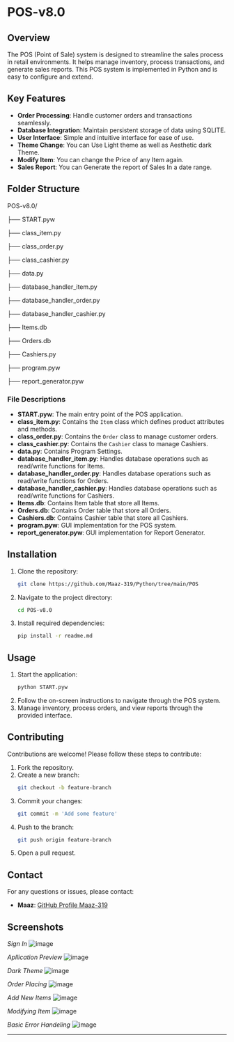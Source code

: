 # POS-v8.0

## Overview

The POS (Point of Sale) system is designed to streamline the sales process in retail environments. It helps manage inventory, process transactions, and generate sales reports. This POS system is implemented in Python and is easy to configure and extend.

## Key Features

- **Order Processing**: Handle customer orders and transactions seamlessly.
- **Database Integration**: Maintain persistent storage of data using SQLITE.
- **User Interface**: Simple and intuitive interface for ease of use.
- **Theme Change**: You can Use Light theme as well as Aesthetic dark Theme.
- **Modify Item**: You can change the Price of any Item again.
- **Sales Report**: You can Generate the report of Sales In a date range.

## Folder Structure

POS-v8.0/

├── START.pyw

├── class_item.py

├── class_order.py

├── class_cashier.py

├── data.py

├── database_handler_item.py

├── database_handler_order.py

├── database_handler_cashier.py

├── Items.db

├── Orders.db

├── Cashiers.py

├── program.pyw

├── report_generator.pyw


### File Descriptions

- **START.pyw**: The main entry point of the POS application.
- **class_item.py**: Contains the `Item` class which defines product attributes and methods.
- **class_order.py**: Contains the `Order` class to manage customer orders.
- **class_cashier.py**: Contains the `Cashier` class to manage Cashiers.
- **data.py**: Contains Program Settings.
- **database_handler_item.py**: Handles database operations such as read/write functions for Items.
- **database_handler_order.py**: Handles database operations such as read/write functions for Orders.
- **database_handler_cashier.py**: Handles database operations such as read/write functions for Cashiers.
- **Items.db**: Contains Item table that store all Items.
- **Orders.db**: Contains Order table that store all Orders.
- **Cashiers.db**: Contains Cashier table that store all Cashiers.
- **program.pyw**: GUI implementation for the POS system.
- **report_generator.pyw**: GUI implementation for Report Generator.

## Installation

1. Clone the repository:
    ```sh
    git clone https://github.com/Maaz-319/Python/tree/main/POS
    ```
2. Navigate to the project directory:
    ```sh
    cd POS-v8.0
    ```
3. Install required dependencies:
    ```sh
    pip install -r readme.md
    ```

## Usage

1. Start the application:
    ```sh
    python START.pyw
    ```
2. Follow the on-screen instructions to navigate through the POS system.
3. Manage inventory, process orders, and view reports through the provided interface.

## Contributing

Contributions are welcome! Please follow these steps to contribute:

1. Fork the repository.
2. Create a new branch:
    ```sh
    git checkout -b feature-branch
    ```
3. Commit your changes:
    ```sh
    git commit -m 'Add some feature'
    ```
4. Push to the branch:
    ```sh
    git push origin feature-branch
    ```
5. Open a pull request.

## Contact

For any questions or issues, please contact:

- **Maaz**: [GitHub Profile Maaz-319](https://github.com/Maaz-319)

## Screenshots

*Sign In*
![image](https://github.com/Maaz-319/Python/assets/83403349/34da8505-fcc5-4a4a-9466-9540c523540c)

*Apllication Preview*
![image](https://github.com/Maaz-319/Python/assets/83403349/0615041d-8676-4382-aa99-af75180a08fd)

*Dark Theme*
![image](https://github.com/Maaz-319/Python/assets/83403349/a299ba14-771a-45f5-aa9d-9c79d778709b)

*Order Placing*
![image](https://github.com/Maaz-319/Python/assets/83403349/04c15e9f-453e-4119-9f9c-ed7c8fa1f542)

*Add New Items*
![image](https://github.com/Maaz-319/Python/assets/83403349/20cc5f18-e903-4dd1-8ac4-15dd2b461533)

*Modifying Item*
![image](https://github.com/Maaz-319/Python/assets/83403349/eaee4c8a-eef7-4243-b2ff-9e1049986f41)

*Basic Error Handeling*
![image](https://github.com/Maaz-319/Python/assets/83403349/c2fe3f83-8554-4b08-9445-2721bd5ff298)

---
